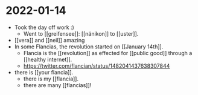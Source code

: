 # 2022-01-14

- Took the day off work :)
  - Went to [[greifensee]]: [[nänikon]] to [[uster]].
- [[vera]] and [[neil]] amazing
- In some Flancias, the revolution started on [[January 14th]].
  - Flancia is the [[revolution]] as effected for [[public good]] through a [[healthy internet]].
  - https://twitter.com/flancian/status/1482041437638307844
- there is [[your flancia]].
  - there is my [[flancia]].
  - there are many [[flancias]]!
